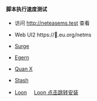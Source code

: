 #### 脚本执行速度测试
- 访问 http://neteasems.test 查看
- Web UI2 https://🍉.eu.org/netms

- [Surge](https://raw.githubusercontent.com/Keywos/rule/main/script/net_test/nt.sgmodule)

- [Egern](https://raw.githubusercontent.com/Keywos/rule/main/script/net_test/nt.egern)

- [Quan X](https://raw.githubusercontent.com/Keywos/rule/main/script/net_test/nt.conf)

- [Stash](https://raw.githubusercontent.com/Keywos/rule/main/script/net_test/nt.stoverride)

- [Loon](https://raw.githubusercontent.com/Keywos/rule/main/script/net_test/nt.plugin)    &nbsp;&nbsp;&nbsp;    [Loon 点击跳转安装](https://www.nsloon.com/openloon/import?plugin=https://raw.githubusercontent.com/Keywos/rule/main/script/net_test/nt.plugin) 
